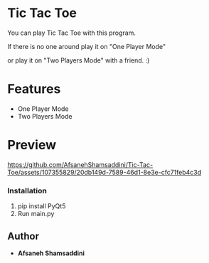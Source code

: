 # Tic Tac Toe
You can play Tic Tac Toe with this program.

If there is no one around play it on "One Player Mode"

or play it on "Two Players Mode" with a friend. :)

# Features
- One Player Mode
- Two Players Mode

# Preview


https://github.com/AfsanehShamsaddini/Tic-Tac-Toe/assets/107355829/20db149d-7589-46d1-8e3e-cfc71feb4c3d


### Installation
1. pip install PyQt5
2. Run main.py

## Author
* **Afsaneh Shamsaddini**
